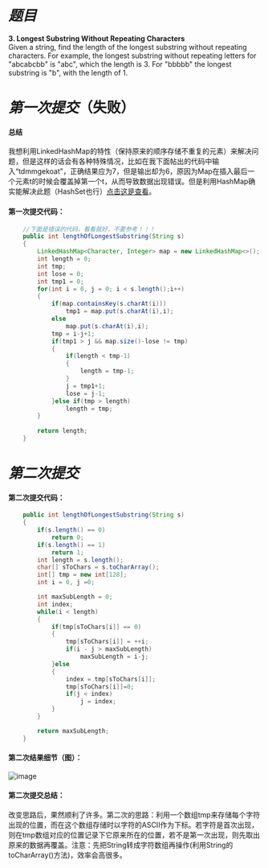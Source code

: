 # *题目*
**3. Longest Substring Without Repeating Characters**  
Given a string, find the length of the longest substring without repeating characters. For example, the longest substring without repeating letters for "abcabcbb" is "abc", which the length is 3. For "bbbbb" the longest substring is "b", with the length of 1.

# *第一次提交*（失败）
#### 总结
我想利用LinkedHashMap的特性（保持原来的顺序存储不重复的元素）来解决问题，但是这样的话会有各种特殊情况，比如在我下面帖出的代码中输入“tdmmgekoat”，正确结果应为7，但是输出却为6，原因为Map在插入最后一个元素t的时候会覆盖掉第一个t，从而导致数据出现错误。但是利用HashMap确实能解决此题（HashSet也行）[点击这是查看](https://leetcode.com/discuss/88989/simple-java-solution-using-hashmap)。
#### 第一次提交代码：
```java
    //下面是错误的代码，看看就好，不要参考！！！
    public int lengthOfLongestSubstring(String s)
    {
        LinkedHashMap<Character, Integer> map = new LinkedHashMap<>();
        int length = 0;
        int tmp;
        int lose = 0;
        int tmp1 = 0;
        for(int i = 0, j = 0; i < s.length();i++)
        {
            if(map.containsKey(s.charAt(i)))
                tmp1 = map.put(s.charAt(i),i);
            else
                map.put(s.charAt(i),i);
            tmp = i-j+1;
            if(tmp1 > j && map.size()-lose != tmp)
            {
                if(length < tmp-1)
                {
                    length = tmp-1;
                }
                j = tmp1+1;
                lose = j-1;
            }else if(tmp > length)
                length = tmp;
        }
 
        return length;
    }
```

# *第二次提交*
#### 第二次提交代码：
```java
    public int lengthOfLongestSubstring(String s)
    {
        if(s.length() == 0)
            return 0;
        if(s.length() == 1)
            return 1;
        int length = s.length();
        char[] sToChars = s.toCharArray();
        int[] tmp = new int[128];
        int i = 0, j =0;

        int maxSubLength = 0;
        int index;
        while(i < length)
        {
            if(tmp[sToChars[i]] == 0)
            {
                tmp[sToChars[i]] = ++i;
                if(i - j > maxSubLength)
                    maxSubLength = i-j;
            }else
            {
                index = tmp[sToChars[i]];
                tmp[sToChars[i]]=0;
                if(j < index)
                    j = index;
            }
        }

        return maxSubLength;
    }
```
#### 第二次结果细节（图）：
![image](https://github.com/jnuyanfa/YanFa-LeetCode-with-JAVA/blob/master/src/leetcode003_MaxSubString/img/1.png)
#### 第二次提交总结：
改变思路后，果然顺利了许多。第二次的思路：利用一个数组tmp来存储每个字符出现的位置，而在这个数组存储时以字符的ASCII作为下标。若字符是首次出现，则在tmp数组对应的位置记录下它原来所在的位置，若不是第一次出现，则先取出原来的数据再覆盖。注意：先把String转成字符数组再操作(利用String的toCharArray()方法)，效率会高很多。
